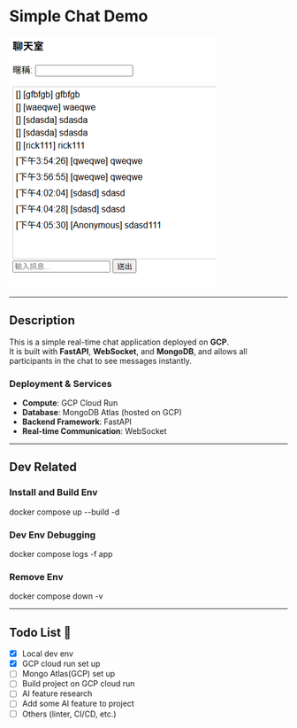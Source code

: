 # Simple Chat Demo
![Demo](assets/demo.png)

---

## Description

This is a simple real-time chat application deployed on **GCP**.  
It is built with **FastAPI**, **WebSocket**, and **MongoDB**, and allows all participants in the chat to see messages instantly.  

### Deployment & Services
- **Compute**: GCP Cloud Run  
- **Database**: MongoDB Atlas (hosted on GCP)  
- **Backend Framework**: FastAPI  
- **Real-time Communication**: WebSocket

---

## Dev Related

### Install and Build Env
docker compose up --build -d

### Dev Env Debugging
docker compose logs -f app

### Remove Env
docker compose down -v

---

## Todo List 📝

- [x] Local dev env
- [x] GCP cloud run set up
- [ ] Mongo Atlas(GCP) set up
- [ ] Build project on GCP cloud run
- [ ] AI feature research
- [ ] Add some AI feature to project
- [ ] Others (linter, CI/CD, etc.)